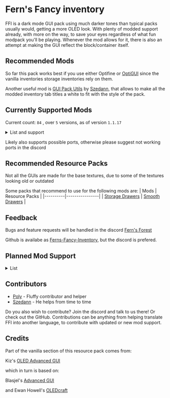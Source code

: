 # Fern's Fancy inventory
FFI is a dark mode GUI pack using much darker tones than typical packs usually would, getting a more OLED look. With plenty of modded support already, with more on the way, to save your eyes regardless of what fun modpack you'll be playing. Whenever the mod allows for it, there is also an attempt at making the GUI reflect the block/container itself.

## Recommended Mods
So far this pack works best if you use either Optifine or [OptiGUI](https://modrinth.com/mod/optigui) since the vanilla inventories storage inventories rely on them.

Another useful mod is [GUI Pack Utils](https://modrinth.com/mod/gui-pack-utils) by [Szedann](https://modrinth.com/user/Szedann), that allows to make all the modded inventory tab titles a white to fit with the style of the pack.
## Currently Supported Mods
Current count: 
`
84
`
, over 
`5` versions, as of version `1.1.17`
<details>
<summary>List and support</summary>

| ❌ - Not supported | ✅ - Supported | ⚠️ - Partial support |
|:----:|:----:|:----:|

Partial support could mean that all inventories in the mod are dark, but not styled, or that some are styled and some aren't, or some remain light, or that it simply lacks support to remove the title of a GUI.

1.21 currently includes all the mod files from 1.20, but the mods are yet to update, so unless they change their files when updating, FFI should work when they get a 1.21 version.

1.20 and 1.21 legacy versions are to support create 0.5.1 and below, until not required anymore.

---
| Mods     | 1.16 | 1.18 | 1.19 | 1.20 | 1.21 |
|----------|:----:|:----:|:----:|:----:|:----:|
| [Accessories](https://modrinth.com/mod/accessories) | ❌ | ❌ | ❌ | ✅ | ✅ |
| [Astral Sorcery](https://www.curseforge.com/minecraft/mc-mods/astral-sorcery) | ✅ | ❌ | ❌ | ❌ | ❌ |
| [Auth Me](https://modrinth.com/mod/auth-me) | ✅ | ✅ | ✅ | ✅ | ✅ |
| [Axiom](https://modrinth.com/mod/axiom) | ❌ | ❌ | ❌ | ✅ | ✅ |
| [Backpacked](https://www.curseforge.com/minecraft/mc-mods/backpacked-fabric) | ❌ | ❌ | ✅ | ✅ | ❌ |
| [BackSlot](https://modrinth.com/mod/backslot) | ✅| ✅ | ✅ | ✅ | ✅ |
| [Better Advancements](https://modrinth.com/mod/better-advancements) | ✅ | ✅ | ✅ | ✅ | ✅ |
| [Better Enchanting](https://modrinth.com/mod/better-enchanting) | ❌ | ❌ | ❌ | ✅ | ✅ |
| [Better Stats](https://modrinth.com/mod/better-stats) | ❌ | ✅ | ✅ | ✅ | ✅ |
| [Brewin' And Chewin'](https://modrinth.com/mod/brewin-and-chewin-fabric/versions) | ❌ | ❌ | ✅ | ✅ | ✅ |
| [Camera Utils](https://modrinth.com/mod/camera-utils) | ❌ | ✅ | ✅ | ✅ | ✅ |
| [Capes](https://modrinth.com/mod/capes) | ❌ | ✅ | ✅ | ✅ | ❌ |
| [CC: Tweaked](https://modrinth.com/mod/cc-tweaked/) | ✅ | ✅ | ✅ | ✅ | ✅ |
| [Chat Patches](https://modrinth.com/mod/chatpatches) | ❌ | ✅ | ✅ | ✅ | ✅ |
| [Chunk Loaders](https://modrinth.com/mod/chunk-loaders) | ✅ | ✅ | ✅ | ✅ | ✅ |
| [Corpse](https://modrinth.com/mod/corpse) | ✅ | ✅ | ✅ | ✅ | ✅ |
| [Cosmetic Armor](https://modrinth.com/mod/cosmetic-armor) | ✅ | ✅ | ✅ | ✅ | ✅ |
| [Cosmetic Armor Reworked](https://www.curseforge.com/minecraft/mc-mods/cosmetic-armor-reworked) | ✅ | ✅ | ✅ | ✅ | ✅ |
| [Crafting Tweaks](https://modrinth.com/mod/crafting-tweaks) | ✅ | ✅ | ✅ | ✅ | ✅ |
| [Create](https://modrinth.com/mod/create) | ✅ | ✅ | ✅ | ✅ | ✅ |
| [Create Big Cannons](https://modrinth.com/mod/create-big-cannons) | ❌ | ✅ | ✅ | ✅ | ✅ |
| [Create: Blocks & Bogies](https://modrinth.com/mod/blocks-bogies) | ❌ | ❌ | ❌ | ✅ | ✅ |
| [Create Enchantment Industry](https://modrinth.com/mod/create-enchantment-industry) | ❌ | ❌ | ✅ | ✅ | ✅ |
| [Create: Estrogen](https://modrinth.com/mod/estrogen) | ❌ | ✅ | ✅ | ✅ | ❌ |
| [Create Nuclear](https://modrinth.com/mod/createnuclear) | ❌ | ❌ | ❌ | ✅ | ❌ |
| [Create: Numismatics](https://modrinth.com/mod/numismatics) | ❌ | ❌ | ❌ | ✅ | ✅ |
| [Create: Railways Navigator](https://modrinth.com/mod/create-railways-navigator) | ❌ | ✅ | ✅ | ✅ | ✅ |
| [Create: Steam 'n' Rails](https://modrinth.com/mod/create-steam-n-rails) | ❌ | ❌ | ✅ | ✅ | ✅ |
| [Curios](https://modrinth.com/mod/curios) | ✅ | ✅ | ✅ | ✅ | ✅ |
| [Detail Armor Bar](https://modrinth.com/mod/detail-armor-bar) | ✅ | ✅ | ✅ | ✅ | ✅ |
| [Diet](https://modrinth.com/mod/diet) | ⚠️ | ⚠️ | ⚠️ | ⚠️ | ⚠️ |
| [Easy Anvils](https://modrinth.com/mod/easy-anvils) | ❌ | ✅ | ✅ | ✅ | ✅ |
| [Elegant Armour](https://modrinth.com/mod/elegantarmour) | ❌ | ❌ | ✅ | ✅ | ✅ |
| [Embers Rekindled](https://modrinth.com/mod/embers) | ❌ | ❌ | ❌ | ✅ | ✅ |
| [EMI](https://modrinth.com/mod/emi) | ❌ | ✅ | ✅ | ✅ | ✅ |
| [Enchancement](https://modrinth.com/mod/enchancement) | ❌ | ✅ | ✅ | ✅ | ✅ |
| [Entity Texture Features](https://modrinth.com/mod/entitytexturefeatures) | ✅ | ✅ | ✅ | ✅ | ✅ |
| [Exposure](https://modrinth.com/mod/exposure) | ❌ | ❌ | ⚠️ | ✅ | ✅ |
| [Expanded delight](https://modrinth.com/mod/expanded-delight) | ❌ | ✅ | ✅ | ✅ | ✅ |
| [Extreme Sound Muffler](https://modrinth.com/mod/extreme_sound_muffler) | ❌ | ✅ | ✅ | ✅ | ✅ |
| [Fabric](https://fabricmc.net/) | ✅ | ✅ | ✅ | ✅ | ✅ |
| [Farmer's Delight](https://modrinth.com/mod/farmers-delight) | ✅ | ✅ | ✅ | ✅ | ✅ |
| [Farmer's Respite](https://www.curseforge.com/minecraft/mc-mods/farmers-respite) | ✅ | ✅ | ✅ | ✅ | ✅ |
| [Firorize](https://modrinth.com/mod/firorize) | ✅ | ✅ | ✅ | ✅ | ✅ |
| [FTB Library](https://www.curseforge.com/minecraft/mc-mods/ftb-library-forge) | ✅ | ✅ | ✅ | ✅ | ✅ |
| [FTB Quests](https://www.curseforge.com/minecraft/mc-mods/ftb-quests-forge) | ✅ | ✅ | ✅ | ✅  | ✅ |
| [FTB Teams](https://www.curseforge.com/minecraft/mc-mods/ftb-teams-forge) | ✅ | ✅ | ✅ | ✅ | ✅ |
| [Immersive Engineering](https://modrinth.com/mod/immersiveengineering) | ⚠️ | ⚠️ | ⚠️ | ⚠️ | ⚠️ |
| [Inventorio](https://modrinth.com/mod/inventorio) | ✅ | ✅ | ✅ | ✅ | ✅ |
| [Inventory Management](https://modrinth.com/mod/inventory-management) | ❌ | ✅ | ✅ | ✅ | ✅ |
| [Inventory Profiles Next](https://modrinth.com/mod/inventory-profiles-next) | ✅ | ✅ | ✅ | ✅ | ✅ |
| [Iris Shaders](https://modrinth.com/mod/iris) | ✅ | ✅ | ✅ | ✅ | ✅ |
| [ItemSwapper](https://modrinth.com/plugin/itemswapper) | ❌ | ✅ | ✅ | ✅ | ✅ |
| [JEI](https://modrinth.com/mod/jei) | ✅ | ✅ | ✅ | ✅ | ✅ |
| [Joy of Painting](https://modrinth.com/mod/joy-of-painting) | ✅ | ✅ | ✅ | ✅ | ✅ |
| [Litematica](https://modrinth.com/mod/litematica) | ✅ | ✅ | ✅ | ✅ | ✅ |
| [MaLiLib](https://modrinth.com/mod/malilib) | ✅ | ✅ | ✅ | ✅ | ✅ |
| [Malum](https://modrinth.com/mod/malum) | ❌ | ✅ | ✅ | ✅ | ✅ |
| [Mantle](https://modrinth.com/mod/mantle) | ✅ | ✅ | ✅ | ✅ | ❌ |
| [MidnightControls](https://modrinth.com/mod/midnightcontrols) | ✅ | ✅ | ✅ | ✅ | ✅ |
| [Miner's Delight](https://modrinth.com/mod/miners-delight) | ❌ | ✅ | ✅ | ✅ | ✅ |
| [Mod Menu](https://modrinth.com/mod/modmenu) | ✅ | ✅ | ✅ | ✅ | ✅ |
| [No Chat Reports](https://modrinth.com/mod/no-chat-reports) | ❌ | ✅ | ✅ | ✅ | ✅ |
| [ObsidianUI](https://modrinth.com/mod/obsidianui) | ✅ | ✅ | ✅ | ✅ | ✅ |
| [Quark](https://modrinth.com/mod/quark) | ✅ | ✅ | ✅ | ✅ | ✅ |
| [REI](https://modrinth.com/mod/rei) | ✅ | ✅ | ✅ | ✅ | ✅ |
| [ReplayMod](https://modrinth.com/mod/replaymod) | ✅ | ✅ | ✅ | ✅ | ✅ |
| [Resourcify](https://modrinth.com/mod/resourcify) | ✅ | ✅ | ✅ | ✅ | ✅ |
| [Sawmill](https://modrinth.com/mod/universal-sawmill) | ❌ | ❌ | ✅ | ✅ | ✅ |
| [Screenshot Viewer](https://modrinth.com/mod/screenshot-viewer/versions) | ✅ | ✅ | ✅ | ✅ | ✅ |
| [SeasonHUD](https://modrinth.com/mod/seasonhud) | ✅ | ✅ | ✅ | ✅ | ✅ |
| [Show Me Your Skin!](https://modrinth.com/mod/show-me-your-skin) | ❌ | ✅ | ✅ | ✅ | ✅ |
| [Simple Discord RPC](https://modrinth.com/mod/simple-discord-rpc) | ✅ | ✅ | ✅ | ✅ | ✅ |
| [Simple Voice Chat](https://modrinth.com/plugin/simple-voice-chat) | ✅ | ✅ | ✅ | ✅ | ✅ |
| [Storage Drawers](https://modrinth.com/mod/storagedrawers) | ✅ | ✅ | ✅ | ✅ | ✅ |
| [Supplementaries](https://modrinth.com/mod/supplementaries) | ✅ | ✅ | ✅ | ✅ | ✅ |
| [Tinkers' Construct](https://modrinth.com/mod/tinkers-construct) | ⚠️ | ⚠️ | ⚠️ | ⚠️ | ❌ |
| [Trinkets](https://modrinth.com/mod/trinkets) | ❌ | ✅ | ✅ | ✅ | ✅ |
| [Universal Graves](https://modrinth.com/mod/universal-graves) | ❌ | ✅ | ✅ | ✅ | ✅ |
| [Utility Belt](https://modrinth.com/mod/utility-belt) | ❌ | ❌ | ⚠️ | ⚠️ | ⚠️ |
| [Vanilla Notebook](https://modrinth.com/mod/notebook) | ❌ | ✅ | ✅ | ✅ | ✅ |
| [What Are They Up To (Watut)](https://modrinth.com/mod/what-are-they-up-to) | ✅ | ✅ | ✅ | ✅ | ✅ |
| [Wired Redstone](https://modrinth.com/mod/wiredredstone) | ❌ | ✅ | ✅ | ✅ | ✅ |
| [Xaero's Minimap](https://modrinth.com/mod/xaeros-minimap) | ✅ | ✅ | ✅ | ✅ | ✅ |
</details>

Likely also supports possible ports, otherwise please suggest not working ports in the discord

## Recommended Resource Packs
Not all the GUIs are made for the base textures, due to some of the textures looking old or outdated

Some packs that recommend to use for the following mods are:
| Mods     | Resource Packs |
|----------|----------------|
| [Storage Drawers](https://modrinth.com/mod/storagedrawers) | [Smooth Drawers](https://modrinth.com/resourcepack/smooth-drawers) |

## Feedback
Bugs and feature requests will be handled in the discord
[Fern's Forest](https://discord.gg/3bgQsPYwZb)

Github is availabe as [Ferns-Fancy-Inventory](https://github.com/fernleafie/Ferns-Fancy-Inventory), but the discord is prefered.

## Planned Mod Support

<details>
<summary>List</summary>

  ### 1.20 related update
  ---

  - [Armourer's workshop](https://modrinth.com/mod/armourers-workshop)
  - [daves building extended](https://www.curseforge.com/minecraft/mc-mods/daves-building-extended)
  - [Amendments](https://modrinth.com/mod/amendments)
  - [Aquaculture](https://modrinth.com/mod/aquaculture)
  - [Builder's Delight](https://modrinth.com/mod/builders-delight)
  - [Chipped](https://modrinth.com/mod/chipped)
  - [Cloth Config API](https://modrinth.com/mod/cloth-config)
  - [Etched](https://modrinth.com/mod/etched)
  - [Exposure Catalog](https://modrinth.com/mod/exposure-catalog)
  - [Forbidden and Arcanus ](https://modrinth.com/mod/forbidden-arcanus)
  - [Framed Blocks](https://modrinth.com/mod/framedblocks)
  - [Inventory HUD+](https://www.curseforge.com/minecraft/mc-mods/inventory-hud-forge)
  - [Inventory Tabs](https://modrinth.com/mod/inventory-tabs)
  - [Inventory Tabs (updated)](https://modrinth.com/mod/inventory-tabs-updated)
  - [Just Enough Professions (JEP)](https://modrinth.com/mod/just-enough-professions-jep)
  - [Just Enough Resources](https://modrinth.com/mod/just-enough-resources-jer)
  - [[Let's Do] API](https://modrinth.com/mod/do-api)
  - [[Let's Do] Bakery](https://modrinth.com/mod/lets-do-bakery)
  - [[Let's Do] Beachparty](https://modrinth.com/mod/lets-do-beachparty)
  - [[Let's Do] Brewery](https://modrinth.com/mod/lets-do-brewery)
  - [[Let's Do] Candlelight](https://modrinth.com/mod/lets-do-candlelight)
  - [[Let's Do] HerbalBrews](https://modrinth.com/mod/lets-do-herbalbrews)
  - [[Let's Do] Meadow](https://modrinth.com/mod/lets-do-meadow)
  - [[Let's Do] Vinery](https://modrinth.com/mod/lets-do-vinery)
  - [Macaw's Furniture](https://modrinth.com/mod/macaws-furniture)
  - [Polymorph](https://modrinth.com/mod/polymorph)
  - [Rechiseled](https://modrinth.com/mod/rechiseled)
  - [Sophisticated Core](https://www.curseforge.com/minecraft/mc-mods/sophisticated-core)
  - [Tool Belt](https://www.curseforge.com/minecraft/mc-mods/tool-belt)
  ### 1.18 related update
  ---
  
   - [Beyond Earth](https://modrinth.com/mod/beyond-earth)
   - [Clockwork](https://modrinth.com/mod/create-clockwork)
   - [Control Engineering](https://modrinth.com/mod/control-engineering)
   - [Cooking for blockheads](https://modrinth.com/mod/cooking-for-blockheads)
   - [Create: Connected](https://modrinth.com/mod/create-connected)
   - [Create: Misc and Things](https://modrinth.com/mod/create-misc-and-things)
   - Create Casing
   - [Enchanting Infuser](https://modrinth.com/mod/enchanting-infuser)
   - [Engineer's Decor](https://modrinth.com/mod/engineersdecor)
   - [Eureka](https://modrinth.com/mod/eureka)
   - [Farming for blockheads](https://modrinth.com/mod/farming-for-blockheads)
   - [Immersive engineering (full support)](https://modrinth.com/mod/immersiveengineering)
   - [Immersive petroleum](https://www.curseforge.com/minecraft/mc-mods/immersive-petroleum)
   - Locksmith
   - [Polymorph](https://modrinth.com/mod/polymorph)
   - [Simple Planes](https://modrinth.com/mod/simple-planes)
   - [Sophisticated Backpacks](https://www.curseforge.com/minecraft/mc-mods/sophisticated-backpacks)
   - Spawner mod?
   - [Tinkers' Construct (full support)](https://modrinth.com/mod/tinkers-construct)
   - [Toast Control](https://www.curseforge.com/minecraft/mc-mods/toast-control)
   - Tool levelling
   - [ToroHealth Damage Indicators](https://www.curseforge.com/minecraft/mc-mods/torohealth-damage-indicators)

  ### 1.16 related update
  ---

  None at the moment
  
  ### Unrelated update

  ---
   - [Applied Energistics 2](https://modrinth.com/mod/ae2)
   - [Botania](https://modrinth.com/mod/botania)
   - [Refined Storage](https://modrinth.com/mod/refined-storage)

### Modpacks im gonna fix support for some day

  ---
  
   - [Better MC [FABRIC] - BMC1](https://www.curseforge.com/minecraft/modpacks/better-mc-fabric-bmc1)
   - [Better MC [FORGE] - BMC3](https://www.curseforge.com/minecraft/modpacks/better-mc-forge-bmc3)


  ### Mods that should really be reworked

  ---
  
   - [Better Stats](https://modrinth.com/mod/better-stats)
  
</details>

## Contributors
 - [Poly](https://github.com/poly-1810) - Fluffy contributor and helper
 - [Szedann](https://modrinth.com/user/Szedann) - He helps from time to time
 
Do you also wish to contribute? Join the discord and talk to us there! Or check out the GitHub. Contributions can be anything from helping translate FFI into another language, to contribute with updated or new mod support.
## Credits
Part of the vanilla section of this resource pack comes from:

Kiz's [OLED Advanced GUI](https://www.planetminecraft.com/texture-pack/dark-advanced-gui/)

which in turn is based on:

Blasjel's [Advanced GUI](https://www.planetminecraft.com/texture-pack/custom-gui/)

and
Ewan Howell's [OLEDcraft](https://www.planetminecraft.com/texture-pack/oledcraft/)
